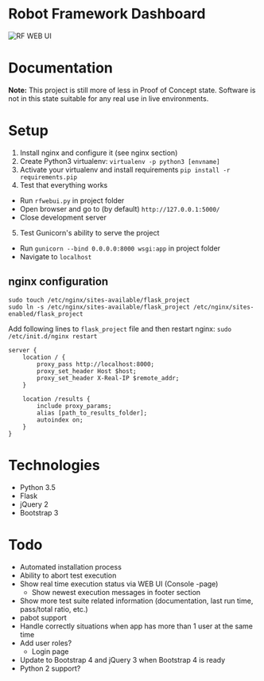 # Robot Framework Dashboard

![RF WEB UI](https://github.com/molsky/robotframework-webui/blob/master/media/rfwebui.png "UI")

# Documentation
**Note:** This project is still more of less in Proof of Concept state. Software is not in this state suitable for any real
use in live environments.

# Setup
1. Install nginx and configure it (see nginx section)
2. Create Python3 virtualenv: `virtualenv -p python3 [envname]`
3. Activate your virtualenv and install requirements `pip install -r requirements.pip`
4. Test that everything works
  * Run `rfwebui.py` in project folder
  * Open browser and go to (by default) `http://127.0.0.1:5000/`
  * Close development server
5. Test Gunicorn's ability to serve the project
  * Run `gunicorn --bind 0.0.0.0:8000 wsgi:app` in project folder
  * Navigate to `localhost`

## nginx configuration
```
sudo touch /etc/nginx/sites-available/flask_project
sudo ln -s /etc/nginx/sites-available/flask_project /etc/nginx/sites-enabled/flask_project
```
Add following lines to `flask_project` file and then restart nginx: `sudo /etc/init.d/nginx restart`
```
server {
    location / {
        proxy_pass http://localhost:8000;
        proxy_set_header Host $host;
        proxy_set_header X-Real-IP $remote_addr;
    }

    location /results {
        include proxy_params;
        alias [path_to_results_folder];
        autoindex on;
    }
}
```

# Technologies
* Python 3.5
* Flask
* jQuery 2
* Bootstrap 3

# Todo
* Automated installation process
* Ability to abort test execution
* Show real time execution status via WEB UI (Console -page)
  * Show newest execution messages in footer section
* Show more test suite related information (documentation, last run time, pass/total ratio, etc.)
* pabot support
* Handle correctly situations when app has more than 1 user at the same time
* Add user roles?
  * Login page
* Update to Bootstrap 4 and jQuery 3 when Bootstrap 4 is ready
* Python 2 support?
